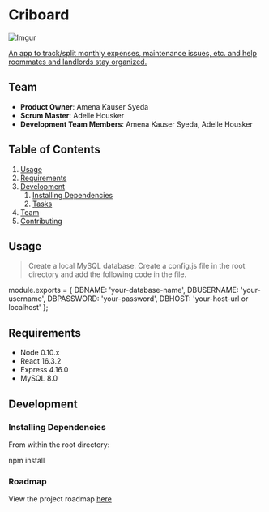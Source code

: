 # Criboard

![Imgur](https://i.imgur.com/4b4AlcY.png)

[An app to track/split monthly expenses, maintenance issues, etc. and help roommates and landlords stay organized.](https://safe-tundra-98409.herokuapp.com)

## Team

  - __Product Owner__: Amena Kauser Syeda
  - __Scrum Master__: Adelle Housker
  - __Development Team Members__: Amena Kauser Syeda, Adelle Housker

## Table of Contents

1. [Usage](#Usage)
1. [Requirements](#requirements)
1. [Development](#development)
    1. [Installing Dependencies](#installing-dependencies)
    1. [Tasks](#tasks)
1. [Team](#team)
1. [Contributing](#contributing)

## Usage

> Create a local MySQL database. Create a config.js file in the root directory and add the following code in the file.

module.exports = {
  DBNAME: 'your-database-name',
  DBUSERNAME: 'your-username',
  DBPASSWORD: 'your-password',
  DBHOST: 'your-host-url or localhost'
};

## Requirements

- Node 0.10.x
- React 16.3.2
- Express 4.16.0
- MySQL 8.0

## Development

### Installing Dependencies

From within the root directory:

npm install

### Roadmap

View the project roadmap [here](https://github.com/rpt06-squealing-alligators/criboard/projects)
